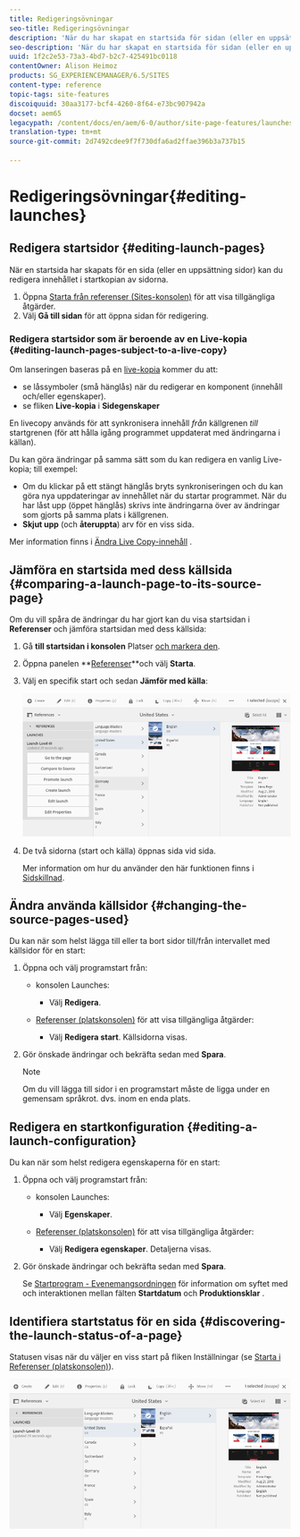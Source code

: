 ```yaml
---
title: Redigeringsövningar
seo-title: Redigeringsövningar
description: 'När du har skapat en startsida för sidan (eller en uppsättning sidor) kan du redigera innehållet i startkopian av sidorna. '
seo-description: 'När du har skapat en startsida för sidan (eller en uppsättning sidor) kan du redigera innehållet i startkopian av sidorna. '
uuid: 1f2c2e53-73a3-4bd7-b2c7-425491bc0118
contentOwner: Alison Heimoz
products: SG_EXPERIENCEMANAGER/6.5/SITES
content-type: reference
topic-tags: site-features
discoiquuid: 30aa3177-bcf4-4260-8f64-e73bc907942a
docset: aem65
legacypath: /content/docs/en/aem/6-0/author/site-page-features/launches
translation-type: tm+mt
source-git-commit: 2d7492cdee9f7f730dfa6ad2ffae396b3a737b15

---
```



# Redigeringsövningar{#editing-launches}

## Redigera startsidor {#editing-launch-pages}

När en startsida har skapats för en sida (eller en uppsättning sidor) kan du redigera innehållet i startkopian av sidorna.

1. Öppna [Starta från referenser (Sites-konsolen)](/help/sites-authoring/launches.md#launches-in-references-sites-console) för att visa tillgängliga åtgärder.
1. Välj **Gå till sidan** för att öppna sidan för redigering.

### Redigera startsidor som är beroende av en Live-kopia {#editing-launch-pages-subject-to-a-live-copy}

Om lanseringen baseras på en [live-kopia](/help/sites-administering/msm.md) kommer du att:

* se låssymboler (små hänglås) när du redigerar en komponent (innehåll och/eller egenskaper).
* se fliken **Live-kopia** i **Sidegenskaper**

En livecopy används för att synkronisera innehåll *från* källgrenen *till* startgrenen (för att hålla igång programmet uppdaterat med ändringarna i källan).

Du kan göra ändringar på samma sätt som du kan redigera en vanlig Live-kopia; till exempel:

* Om du klickar på ett stängt hänglås bryts synkroniseringen och du kan göra nya uppdateringar av innehållet när du startar programmet. När du har låst upp (öppet hänglås) skrivs inte ändringarna över av ändringar som gjorts på samma plats i källgrenen.
* **Skjut upp** (och **återuppta**) arv för en viss sida.

Mer information finns i [Ändra Live Copy-innehåll](/help/sites-administering/msm-livecopy.md#changing-live-copy-content) .

## Jämföra en startsida med dess källsida {#comparing-a-launch-page-to-its-source-page}

Om du vill spåra de ändringar du har gjort kan du visa startsidan i **Referenser** och jämföra startsidan med dess källsida:

1. Gå **till startsidan i konsolen** Platser [och markera den](/help/sites-authoring/basic-handling.md#viewingandselectingyourresources).
1. Öppna panelen **[Referenser](/help/sites-authoring/basic-handling.md#references)**och välj **Starta**.
1. Välj en specifik start och sedan **Jämför med källa**:

   ![screen-shot_2019-03-05at121952](assets/screen-shot_2019-03-05at121952.png)

1. De två sidorna (start och källa) öppnas sida vid sida.

   Mer information om hur du använder den här funktionen finns i [Sidskillnad](/help/sites-authoring/page-diff.md).

## Ändra använda källsidor {#changing-the-source-pages-used}

Du kan när som helst lägga till eller ta bort sidor till/från intervallet med källsidor för en start:

1. Öppna och välj programstart från:

   * konsolen [](/help/sites-authoring/launches.md#the-launches-console)Launches:

      * Välj **Redigera**.
   * [Referenser (platskonsolen)](/help/sites-authoring/launches.md#launches-in-references-sites-console) för att visa tillgängliga åtgärder:

      * Välj **Redigera start**.
   Källsidorna visas.

1. Gör önskade ändringar och bekräfta sedan med **Spara**.

   >[!NOTE]
   >
   >Om du vill lägga till sidor i en programstart måste de ligga under en gemensam språkrot. dvs. inom en enda plats.

## Redigera en startkonfiguration {#editing-a-launch-configuration}

Du kan när som helst redigera egenskaperna för en start:

1. Öppna och välj programstart från:

   * konsolen [](/help/sites-authoring/launches.md#the-launches-console)Launches:

      * Välj **Egenskaper**.
   * [Referenser (platskonsolen)](/help/sites-authoring/launches.md#launches-in-references-sites-console) för att visa tillgängliga åtgärder:

      * Välj **Redigera egenskaper**.
   Detaljerna visas.

1. Gör önskade ändringar och bekräfta sedan med **Spara**.

   Se [Startprogram - Evenemangsordningen](/help/sites-authoring/launches.md#launches-the-order-of-events) för information om syftet med och interaktionen mellan fälten **Startdatum** och **Produktionsklar** .

## Identifiera startstatus för en sida {#discovering-the-launch-status-of-a-page}

Statusen visas när du väljer en viss start på fliken Inställningar (se [Starta i Referenser (platskonsolen)](/help/sites-authoring/launches.md#launches-in-references-sites-console)).

![screen-shot_2019-03-05at121901](assets/screen-shot_2019-03-05at121901.png)
